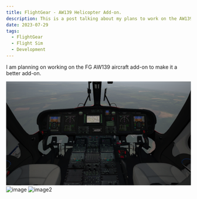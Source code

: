 ```yaml
---
title: FlightGear - AW139 Helicopter Add-on.
description: This is a post talking about my plans to work on the AW139 aircraft add-on for FlightGear
date: 2023-07-29
tags:
  - FlightGear
  - Flight Sim
  - Development
---
```


I am planning on working on the FG AW139 aircraft add-on to make it a better add-on.


![AW139 Cockpit](./cockpit1.png)
![image](https://github.com/LinuxGamer/newblog/blob/517eebaaabfcbcb570fa67b8c7997ca87bc2fc95/content/blog/fg139/cockpit1.PNG)
![image2](https://cdn.discordapp.com/attachments/885162368626221096/1134805682953138267/image.png)
